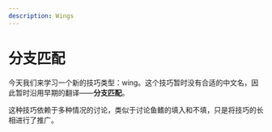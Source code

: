 ```yaml
---
description: Wings
---
```


# 分支匹配

今天我们来学习一个新的技巧类型：wing。这个技巧暂时没有合适的中文名，因此暂时沿用早期的翻译——**分支匹配**。

这种技巧依赖于多种情况的讨论，类似于讨论鱼鳍的填入和不填，只是将技巧的长相进行了推广。
